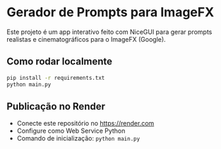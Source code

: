 # Gerador de Prompts para ImageFX

Este projeto é um app interativo feito com NiceGUI para gerar prompts realistas e cinematográficos para o ImageFX (Google).

## Como rodar localmente

```bash
pip install -r requirements.txt
python main.py
```

## Publicação no Render

- Conecte este repositório no https://render.com
- Configure como Web Service Python
- Comando de inicialização: `python main.py`
